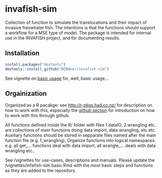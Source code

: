 # invafish-sim
Collection of function to simulate the translocations and their impact of invasive freswhater fish. The intentions is that the functions should support a workflow for a MSE type of model. 
The package is intended for internal use in the INVAFISH project, and for documenting results. 

## Installation

```r
install.packages("devtools")
devtools::install_github("NINAnor/invafish-sim")

```
See vignette on [basic usage](https://github.com/NINAnor/INVAFISH-sim/blob/master/vignettes/invafish-sim%20basic.Rmd) for, well, basic usage... 

## Orgainization
Organized as a R pacakge: see http://r-pkgs.had.co.nz/ for description on how to work with this, especially the [github section](http://r-pkgs.had.co.nz/git.html) for introduction on how to work with this through github. 

All functions defined inside the R/ folder with files 1.dataIO, 2.wrangling etc.. are collections of main functions doing data import, data wrangling, etc etc.  Auxiliary functions should be stored in sepparate files named after the main function file (e.g. f_wrangling). Organize functions into logical namespaces. e.g. all get_... functions deal with data import, all wrangle_... deals with data wrangling etc..

See /vignettes for use-cases, descriptions and manuals. Please update the /vignettes/infafish-sim basic.Rmd with the most basic steps and functions as they are added to the repository. 
